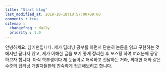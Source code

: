 ```yaml
---
title: "Start blog"
last_modified_at: 2018-10-18T10:57:00+09:00
comments : true
sitemap :
  changefreq : daily
  priority : 1.0
---
```


안녕하세요. 남기현입니다. 제가 딥러닝 공부를 하면서 단순히 논문을 읽고 구현하는 것에서만 끝나지 않고, 제가 이해한 글을 보기 좋게 정리한 후 포스팅 하여 여러분께 공유하고자 합니다. 아직 학부생이다 제 눈높이로 해석하고 전달하는 거라, 최대한 저와 같은 수준의 딥러닝 개발자들한테 친숙하게 접근해보려고 합니다.
